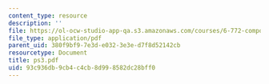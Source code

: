 ```yaml
---
content_type: resource
description: ''
file: https://ol-ocw-studio-app-qa.s3.amazonaws.com/courses/6-772-compound-semiconductor-devices-spring-2003/93c936db9cb4c4cb8d998582dc28bff0_ps3.pdf
file_type: application/pdf
parent_uid: 380f9bf9-7e3d-e032-3e3e-d7f8d52142cb
resourcetype: Document
title: ps3.pdf
uid: 93c936db-9cb4-c4cb-8d99-8582dc28bff0
---
```

